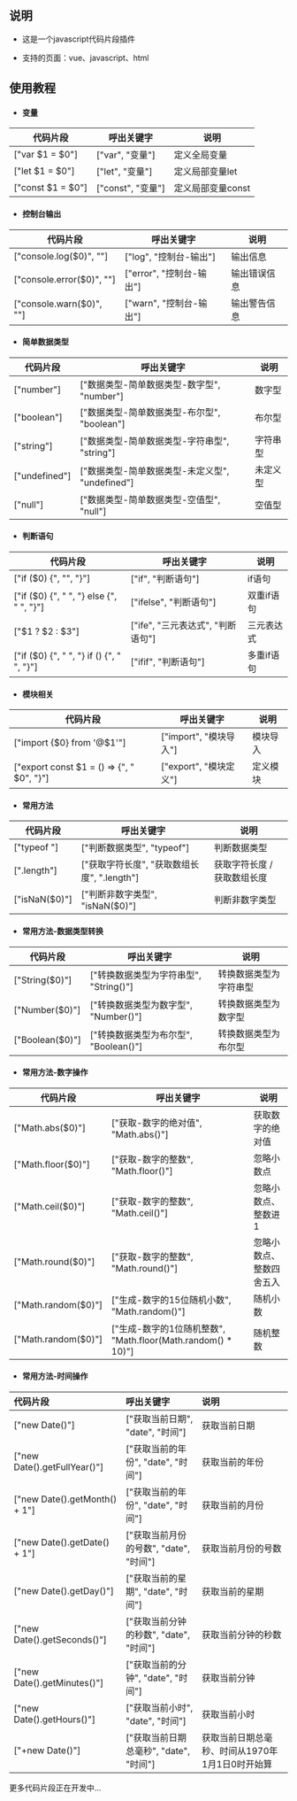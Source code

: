 ## 说明

- 这是一个javascript代码片段插件


- 支持的页面：vue、javascript、html



## 使用教程



- #### 变量

| 代码片段          | 呼出关键字        | 说明              |
| ----------------- | ----------------- | ----------------- |
| ["var $1 = $0"]   | ["var", "变量"]   | 定义全局变量      |
| ["let $1 = $0"]   | ["let", "变量"]   | 定义局部变量let   |
| ["const $1 = $0"] | ["const", "变量"] | 定义局部变量const |



- #### 控制台输出


| 代码片段                  | 呼出关键字               | 说明         |
| ------------------------- | ------------------------ | ------------ |
| ["console.log($0)", ""]   | ["log", "控制台-输出"]   | 输出信息     |
| ["console.error($0)", ""] | ["error", "控制台-输出"] | 输出错误信息 |
| ["console.warn($0)", ""]  | ["warn", "控制台-输出"]  | 输出警告信息 |



- #### 简单数据类型


| 代码片段      | 呼出关键字                                      | 说明     |
| ------------- | ----------------------------------------------- | -------- |
| ["number"]    | ["数据类型-简单数据类型-数字型", "number"]      | 数字型   |
| ["boolean"]   | ["数据类型-简单数据类型-布尔型", "boolean"]     | 布尔型   |
| ["string"]    | ["数据类型-简单数据类型-字符串型", "string"]    | 字符串型 |
| ["undefined"] | ["数据类型-简单数据类型-未定义型", "undefined"] | 未定义型 |
| ["null"]      | ["数据类型-简单数据类型-空值型", "null"]        | 空值型   |



- #### 判断语句


| 代码片段                                    | 呼出关键字                        | 说明       |
| ------------------------------------------- | --------------------------------- | ---------- |
| ["if ($0) {", "", "}"]                      | ["if", "判断语句"]                | if语句     |
| ["if ($0) {", "  ", "} else {", "  ", "}"]  | ["ifelse", "判断语句"]            | 双重if语句 |
| ["$1 ? $2 : $3"]                            | ["ife", "三元表达式", "判断语句"] | 三元表达式 |
| ["if ($0) {", "  ", "} if () {", "  ", "}"] | ["ifif", "判断语句"]              | 多重if语句 |



- #### 模块相关


| 代码片段                                   | 呼出关键字             | 说明     |
| ------------------------------------------ | ---------------------- | -------- |
| ["import {$0} from '@$1'"]                 | ["import", "模块导入"] | 模块导入 |
| ["export const $1 = () => {", "  $0", "}"] | ["export", "模块定义"] | 定义模块 |



- #### 常用方法


| 代码片段      | 呼出关键字                                  | 说明                        |
| ------------- | ------------------------------------------- | --------------------------- |
| ["typeof "]   | ["判断数据类型", "typeof"]                  | 判断数据类型                |
| [".length"]   | ["获取字符长度", "获取数组长度", ".length"] | 获取字符长度 / 获取数组长度 |
| ["isNaN($0)"] | ["判断非数字类型", "isNaN($0)"]             | 判断非数字类型              |



- #### 常用方法-数据类型转换


| 代码片段        | 呼出关键字                             | 说明                   |
| --------------- | -------------------------------------- | ---------------------- |
| ["String($0)"]  | ["转换数据类型为字符串型", "String()"] | 转换数据类型为字符串型 |
| ["Number($0)"]  | ["转换数据类型为数字型", "Number()"]   | 转换数据类型为数字型   |
| ["Boolean($0)"] | ["转换数据类型为布尔型", "Boolean()"]  | 转换数据类型为布尔型   |



- #### 常用方法-数字操作


| 代码片段            | 呼出关键字                                                   | 说明                     |
| ------------------- | ------------------------------------------------------------ | ------------------------ |
| ["Math.abs($0)"]    | ["获取-数字的绝对值", "Math.abs()"]                          | 获取数字的绝对值         |
| ["Math.floor($0)"]  | ["获取-数字的整数", "Math.floor()"]                          | 忽略小数点               |
| ["Math.ceil($0)"]   | ["获取-数字的整数", "Math.ceil()"]                           | 忽略小数点、整数进1      |
| ["Math.round($0)"]  | ["获取-数字的整数", "Math.round()"]                          | 忽略小数点、整数四舍五入 |
| ["Math.random($0)"] | ["生成-数字的15位随机小数", "Math.random()"]                 | 随机小数                 |
| ["Math.random($0)"] | ["生成-数字的1位随机整数", "Math.floor(Math.random() * 10)"] | 随机整数                 |



- #### 常用方法-时间操作


| 代码片段                      | 呼出关键字                             | 说明                                            |
| :---------------------------- | :------------------------------------- | :---------------------------------------------- |
| ["new Date()"]                | ["获取当前日期", "date", "时间"]       | 获取当前日期                                    |
| ["new Date().getFullYear()"]  | ["获取当前的年份", "date", "时间"]     | 获取当前的年份                                  |
| ["new Date().getMonth() + 1"] | ["获取当前的年份", "date", "时间"]     | 获取当前的月份                                  |
| ["new Date().getDate() + 1"]  | ["获取当前月份的号数", "date", "时间"] | 获取当前月份的号数                              |
| ["new Date().getDay()"]       | ["获取当前的星期", "date", "时间"]     | 获取当前的星期                                  |
| ["new Date().getSeconds()"]   | ["获取当前分钟的秒数", "date", "时间"] | 获取当前分钟的秒数                              |
| ["new Date().getMinutes()"]   | ["获取当前的分钟", "date", "时间"]     | 获取当前分钟                                    |
| ["new Date().getHours()"]     | ["获取当前小时", "date", "时间"]       | 获取当前小时                                    |
| ["+new Date()"]               | ["获取当前日期总毫秒", "date", "时间"] | 获取当前日期总毫秒、时间从1970年1月1日0时开始算 |

更多代码片段正在开发中...

